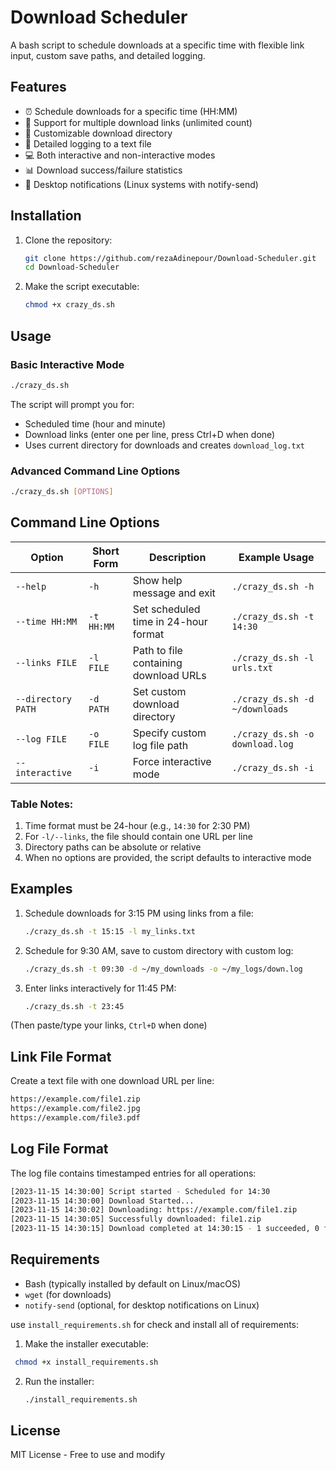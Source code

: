 # Download Scheduler

A bash script to schedule downloads at a specific time with flexible link input, custom save paths, and detailed logging.

## Features

- ⏰ Schedule downloads for a specific time (HH:MM)
- 🔗 Support for multiple download links (unlimited count)
- 📂 Customizable download directory
- 📝 Detailed logging to a text file
- 💻 Both interactive and non-interactive modes
- 📊 Download success/failure statistics
- 🔔 Desktop notifications (Linux systems with notify-send)

## Installation

1. Clone the repository:
   ```bash
   git clone https://github.com/rezaAdinepour/Download-Scheduler.git
   cd Download-Scheduler
   ```
2. Make the script executable:
   ```bash
   chmod +x crazy_ds.sh
   ```

## Usage

### Basic Interactive Mode
```bash
./crazy_ds.sh
```
The script will prompt you for:
* Scheduled time (hour and minute)
* Download links (enter one per line, press Ctrl+D when done)
* Uses current directory for downloads and creates `download_log.txt`

### Advanced Command Line Options
```bash
./crazy_ds.sh [OPTIONS]
```

## Command Line Options

| Option               | Short Form | Description                                      | Example Usage                    |
|----------------------|------------|--------------------------------------------------|----------------------------------|
| `--help`             | `-h`       | Show help message and exit                       | `./crazy_ds.sh -h`     |
| `--time HH:MM`       | `-t HH:MM` | Set scheduled time in 24-hour format             | `./crazy_ds.sh -t 14:30` |
| `--links FILE`       | `-l FILE`  | Path to file containing download URLs            | `./crazy_ds.sh -l urls.txt` |
| `--directory PATH`   | `-d PATH`  | Set custom download directory                    | `./crazy_ds.sh -d ~/downloads` |
| `--log FILE`         | `-o FILE`  | Specify custom log file path                     | `./crazy_ds.sh -o download.log` |
| `--interactive`      | `-i`       | Force interactive mode                           | `./crazy_ds.sh -i`     |

### Table Notes:
1. Time format must be 24-hour (e.g., `14:30` for 2:30 PM)
2. For `-l/--links`, the file should contain one URL per line
3. Directory paths can be absolute or relative
4. When no options are provided, the script defaults to interactive mode


## Examples

1. Schedule downloads for 3:15 PM using links from a file:
   ```bash
   ./crazy_ds.sh -t 15:15 -l my_links.txt
   ```
2. Schedule for 9:30 AM, save to custom directory with custom log:
   ```bash
   ./crazy_ds.sh -t 09:30 -d ~/my_downloads -o ~/my_logs/down.log
   ```
3. Enter links interactively for 11:45 PM:
   ```bash
   ./crazy_ds.sh -t 23:45
   ```
(Then paste/type your links, `Ctrl+D` when done)


## Link File Format

Create a text file with one download URL per line:

```bash
https://example.com/file1.zip
https://example.com/file2.jpg
https://example.com/file3.pdf
```

## Log File Format

The log file contains timestamped entries for all operations:

```bash
[2023-11-15 14:30:00] Script started - Scheduled for 14:30
[2023-11-15 14:30:00] Download Started...
[2023-11-15 14:30:02] Downloading: https://example.com/file1.zip
[2023-11-15 14:30:05] Successfully downloaded: file1.zip
[2023-11-15 14:30:15] Download completed at 14:30:15 - 1 succeeded, 0 failed
```

## Requirements

* Bash (typically installed by default on Linux/macOS)
* `wget` (for downloads)
* `notify-send` (optional, for desktop notifications on Linux)

use `install_requirements.sh` for check and install all of requirements:

1. Make the installer executable:
  ```bash
   chmod +x install_requirements.sh
  ```

2. Run the installer:
   ```bash
   ./install_requirements.sh
   ```

## License
MIT License - Free to use and modify
